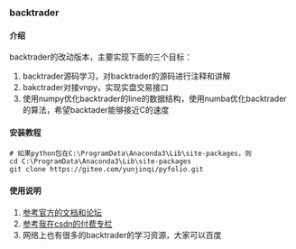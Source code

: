 ### backtrader

#### 介绍

backtrader的改动版本，主要实现下面的三个目标：

1. backtrader源码学习，对backtrader的源码进行注释和讲解
2. bakctrader对接vnpy，实现实盘交易接口
3. 使用numpy优化backtrader的line的数据结构，使用numba优化backtrader的算法，希望backtader能够接近C的速度


#### 安装教程

```
# 如果python包在C:\ProgramData\Anaconda3\Lib\site-packages，则
cd C:\ProgramData\Anaconda3\Lib\site-packages
git clone https://gitee.com/yunjinqi/pyfolio.git
```

#### 使用说明

1. [参考官方的文档和论坛](https://www.backtrader.com/)
2. [参考我在csdn的付费专栏](https://blog.csdn.net/qq_26948675/category_10220116.html)
3.  网络上也有很多的backtrader的学习资源，大家可以百度




